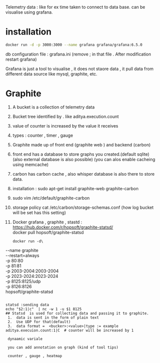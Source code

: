 
Telemetry data : like for ex time taken to connect to data base. can be visualise using grafana.

# installation 
```bash
docker run -d -p 3000:3000 --name grafana grafana/grafana:6.5.0
```

db configuration file : grafana.ini  (remove ; in that file . After modification restart grafana) 

Grafana is just a tool to visualise , it does not staore data , it pull data from different data source like mysql, graphite, etc.

# Graphite
  1.  A bucket is a collection of telemetry data
  2.  Bucket tree identified by . like aditya.execution.count
  3. value of counter is increased by the value it receives
  4. types : counter , timer , gauge
  5. Graphite made up of front end (graphite web ) and backend (carbon)
  6. front end has a database to store graphs you created.(default sqlite)(also external database is also possible) (you can alos enable cacheing using memcache)
  7. carbon has carbon cache , also whisper database is also there to store data.
  8. installation : sudo apt-get install graphite-web graphite-carbon
  9.  sudo vim /etc/default/graphite-carbon 
  10. storage policy  cat /etc/carbon/storage-schemas.conf (how log bucket will be set has this setting)
  11.  Docker grafana , graphite , stastd : https://hub.docker.com/r/hopsoft/graphite-statsd/   
        docker pull hopsoft/graphite-statsd
        
        ```
        docker run -d\
 --name graphite\
 --restart=always\
 -p 80:80\
 -p 81:81\
 -p 2003-2004:2003-2004\
 -p 2023-2024:2023-2024\
 -p 8125:8125/udp\
 -p 8126:8126\
 hopsoft/graphite-statsd
 ```
 
 statsd :sending data
 echo "$2:1|c"  | nc -w 1 -u $1 8125
 ## Statsd  is used for collecting data and passing it to graphite.
  1.  data is sent in the form of plain text
  2.  Use UDP for that(default)
  3.  data format =  <bucker>:<value>|type := example aditya.execuion.count:1|C  # counter will be increased by 1
  
  dynaamic variale
  
  you can add annotation on graph (kind of tool tips)
  
  counter , gauge , heatmap 
  
